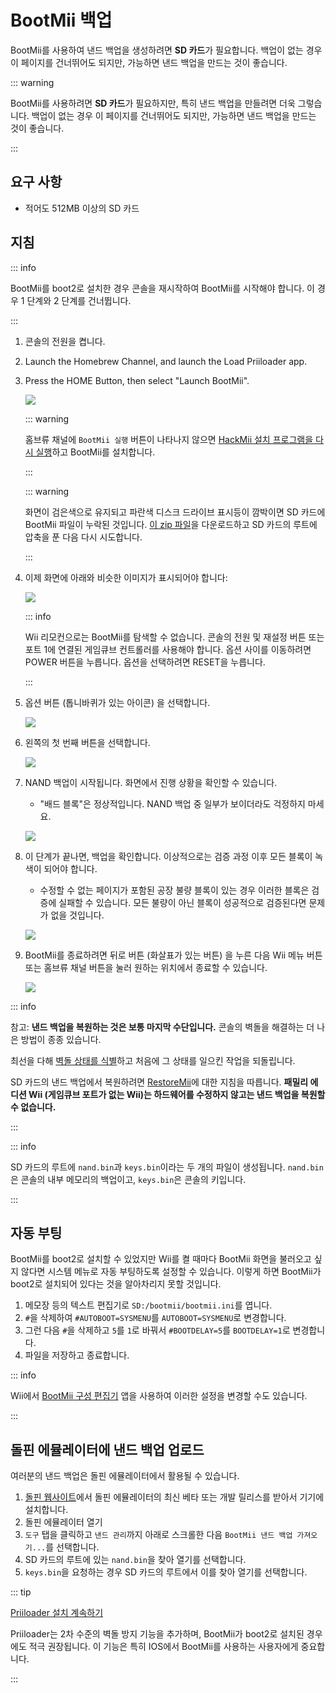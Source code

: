 # BootMii 백업

BootMii를 사용하여 낸드 백업을 생성하려면 <strong x-id="1">SD 카드</strong>가 필요합니다.
백업이 없는 경우 이 페이지를 건너뛰어도 되지만, 가능하면 낸드 백업을 만드는 것이 좋습니다.

::: warning

BootMii를 사용하려면 **SD ​​카드**가 필요하지만, 특히 낸드 백업을 만들려면 더욱 그렇습니다. 백업이 없는 경우 이 페이지를 건너뛰어도 되지만, 가능하면 낸드 백업을 만드는 것이 좋습니다.

:::

## 요구 사항

- 적어도 512MB 이상의 SD 카드

## 지침

::: info

BootMii를 boot2로 설치한 경우 콘솔을 재시작하여 BootMii를 시작해야 합니다. 이 경우 1 단계와 2 단계를 건너뜁니다.

:::

1. 콘솔의 전원을 켭니다.

2. Launch the Homebrew Channel, and launch the Load Priiloader app.

3. Press the HOME Button, then select "Launch BootMii".

   ![](/images/bootmii/BootMii_HBC.png)

   ::: warning

   홈브류 채널에 `BootMii 실행` 버튼이 나타나지 않으면 [HackMii 설치 프로그램을 다시 실행](hackmii)하고 BootMii를 설치합니다.

   :::

   ::: warning

   화면이 검은색으로 유지되고 파란색 디스크 드라이브 표시등이 깜박이면 SD 카드에 BootMii 파일이 누락된 것입니다. [이 zip 파일](/assets/files/bootmii_sd_files.zip)을 다운로드하고 SD 카드의 루트에 압축을 푼 다음 다시 시도합니다.

   :::

4. 이제 화면에 아래와 비슷한 이미지가 표시되어야 합니다:

   ![](/images/bootmii/BootMii_Main.png)

   ::: info

   Wii 리모컨으로는 BootMii를 탐색할 수 없습니다.
   콘솔의 전원 및 재설정 버튼 또는 포트 1에 연결된 게임큐브 컨트롤러를 사용해야 합니다.
   옵션 사이를 이동하려면 POWER 버튼을 누릅니다. 옵션을 선택하려면 RESET을 누릅니다.

   :::

5. 옵션 버튼 (톱니바퀴가 있는 아이콘) 을 선택합니다.

   ![](/images/bootmii/BootMii_Gears.png)

6. 왼쪽의 첫 번째 버튼을 선택합니다.

   ![](/images/bootmii/BootMii_Backup.png)

7. NAND 백업이 시작됩니다. 화면에서 진행 상황을 확인할 수 있습니다.

   - "배드 블록"은 정상적입니다. NAND 백업 중 일부가 보이더라도 걱정하지 마세요.

   ![](/images/bootmii/BootMii_NAND_Backup.png)

8. 이 단계가 끝나면, 백업을 확인합니다. 이상적으로는 검증 과정 이후 모든 블록이 녹색이 ​​되어야 합니다.

   - 수정할 수 없는 페이지가 포함된 공장 불량 블록이 있는 경우 이러한 블록은 검증에 실패할 수 있습니다. 모든 불량이 아닌 블록이 성공적으로 검증된다면 문제가 없을 것입니다.

   ![](/images/bootmii/BootMii_NAND_Backup_Verify.png)

9. BootMii를 종료하려면 뒤로 버튼 (화살표가 있는 버튼) 을 누른 다음 Wii 메뉴 버튼 또는 홈브류 채널 버튼을 눌러 원하는 위치에서 종료할 수 있습니다.

   ![](/images/bootmii/BootMii_Return.png)

::: info

참고: **낸드 백업을 복원하는 것은 보통 마지막 수단입니다.** 콘솔의 벽돌을 해결하는 더 나은 방법이 종종 있습니다.

최선을 다해 [벽돌 상태를 식별](bricks)하고 처음에 그 상태를 일으킨 작업을 되돌립니다.

SD 카드의 낸드 백업에서 복원하려면 [RestoreMii](bootmiirecover)에 대한 지침을 따릅니다.
**패밀리 에디션 Wii (게임큐브 포트가 없는 Wii)는 하드웨어를 수정하지 않고는 낸드 백업을 복원할 수 없습니다.**

:::

::: info

SD 카드의 루트에 `nand.bin`과 `keys.bin`이라는 두 개의 파일이 생성됩니다. `nand.bin`은 콘솔의 내부 메모리의 백업이고, `keys.bin`은 콘솔의 키입니다.

:::

## 자동 부팅

BootMii를 boot2로 설치할 수 있었지만 Wii를 켤 때마다 BootMii 화면을 불러오고 싶지 않다면 시스템 메뉴로 자동 부팅하도록 설정할 수 있습니다. 이렇게 하면 BootMii가 boot2로 설치되어 있다는 것을 알아차리지 못할 것입니다.

1. 메모장 등의 텍스트 편집기로 `SD:/bootmii/bootmii.ini`를 엽니다.
2. `#`을 삭제하여 `#AUTOBOOT=SYSMENU`를 `AUTOBOOT=SYSMENU`로 변경합니다.
3. 그런 다음 `#`을 삭제하고 `5`를 `1`로 바꿔서 `#BOOTDELAY=5`를 `BOOTDELAY=1`로 변경합니다.
4. 파일을 저장하고 종료합니다.

::: info

Wii에서 [BootMii 구성 편집기](https://oscwii.org/library/app/BootMiiConfigurationEditor) 앱을 사용하여 이러한 설정을 변경할 수도 있습니다.

:::

## 돌핀 에뮬레이터에 낸드 백업 업로드

여러분의 낸드 백업은 돌핀 에뮬레이터에서 활용될 수 있습니다.

1. [돌핀 웹사이트](https://dolphin-emu.org/)에서 돌핀 에뮬레이터의 최신 베타 또는 개발 릴리스를 받아서 기기에 설치합니다.
2. 돌핀 에뮬레이터 열기
3. `도구` 탭을 클릭하고 `낸드 관리`까지 아래로 스크롤한 다음 `BootMii 낸드 백업 가져오기...`를 선택합니다.
4. SD 카드의 루트에 있는 `nand.bin`을 찾아 열기를 선택합니다.
5. `keys.bin`을 요청하는 경우 SD 카드의 루트에서 이를 찾아 열기를 선택합니다.

::: tip

[Priiloader 설치 계속하기](priiloader)

Priiloader는 2차 수준의 벽돌 방지 기능을 추가하며, BootMii가 boot2로 설치된 경우에도 적극 권장됩니다. 이 기능은 특히 IOS에서 BootMii를 사용하는 사용자에게 중요합니다.

:::
